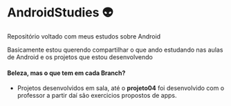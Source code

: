 # AndroidStudies :alien:
Repositório voltado com meus estudos sobre Android

  Basicamente estou querendo compartilhar o que ando estudando nas aulas de Android e os projetos que estou desenvolvendo

#### Beleza, mas o que tem em cada Branch?
 - Projetos desenvolvidos em sala, até o **projeto04** foi desenvolvido com o professor a partir daí são exercicios propostos de apps. 
